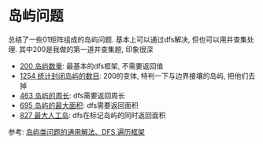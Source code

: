 # 岛屿问题


总结了一些01矩阵组成的岛屿问题. 基本上可以通过dfs解决, 但也可以用并查集处理.
其中200是我做的第一道并查集题, 印象很深

 - [200 岛屿数量](https://leetcode-cn.com/problems/number-of-islands/): 最基本的dfs框架, 不需要返回值
 - [1254 统计封闭岛屿的数目](https://leetcode.cn/problems/number-of-closed-islands/): 200的变体, 特判一下与边界接壤的岛屿, 把他们去掉
 - [463 岛屿的周长](https://leetcode-cn.com/problems/island-perimeter/): dfs需要返回周长
 - [695 岛屿的最大面积](https://leetcode-cn.com/problems/max-area-of-island/): dfs需要返回面积
 - [827 最大人工岛](https://leetcode-cn.com/problems/making-a-large-island/): dfs在标记岛屿的同时返回面积

参考:
[岛屿类问题的通用解法、DFS 遍历框架](https://leetcode.cn/problems/number-of-islands/solution/dao-yu-lei-wen-ti-de-tong-yong-jie-fa-dfs-bian-li-/)
